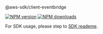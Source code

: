 @aws-sdk/client-eventbridge

[![NPM version](https://img.shields.io/npm/v/@aws-sdk/client-eventbridge/beta.svg)](https://www.npmjs.com/package/@aws-sdk/client-eventbridge)
[![NPM downloads](https://img.shields.io/npm/dm/@aws-sdk/client-eventbridge.svg)](https://www.npmjs.com/package/@aws-sdk/client-eventbridge)

For SDK usage, please step to [SDK reademe](https://github.com/aws/aws-sdk-js-v3).
